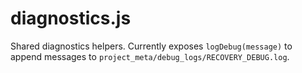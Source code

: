 # diagnostics.js
Shared diagnostics helpers. Currently exposes `logDebug(message)` to append messages to `project_meta/debug_logs/RECOVERY_DEBUG.log`.
